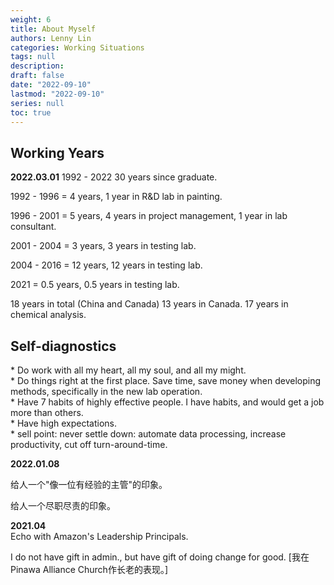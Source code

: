 ```yaml
---
weight: 6
title: About Myself
authors: Lenny Lin
categories: Working Situations
tags: null
description: 
draft: false
date: "2022-09-10"
lastmod: "2022-09-10"
series: null
toc: true
---
```


## Working Years

**2022.03.01**
1992 - 2022  30 years since graduate.  

1992 - 1996 = 4 years, 1 year in R&D lab in painting.  

1996 - 2001 = 5 years, 4 years in project management, 1 year in lab consultant.  

2001 - 2004 = 3 years, 3 years in testing lab.

2004 - 2016 = 12 years, 12 years in testing lab.

2021        = 0.5 years, 0.5 years in testing lab.


18 years in total (China and Canada)
13 years in Canada.
17 years in chemical analysis.

## Self-diagnostics
\* Do work with all my heart, all my soul, and all my might.  
\* Do things right at the first place. Save time, save money when developing methods, specifically in the new lab operation.  
\* Have 7 habits of highly effective people. I have habits, and would get a job more than others.  
\* Have high expectations.  
\* sell point: never settle down: automate data processing, increase productivity, cut off turn-around-time.


**2022.01.08**

给人一个"像一位有经验的主管"的印象。  

给人一个尽职尽责的印象。

**2021.04**  
Echo with Amazon's Leadership Principals.

I do not have gift in admin., but have gift of doing change for good. [我在Pinawa Alliance Church作长老的表现。]
